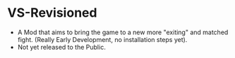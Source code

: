 # VS-Revisioned
- A Mod that aims to bring the game to a new more "exiting" and matched fight. (Really Early Development, no installation steps yet).
- Not yet released to the Public.
